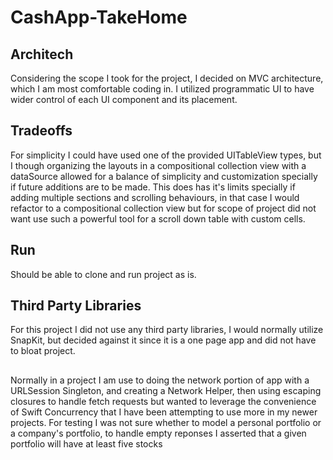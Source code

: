 # CashApp-TakeHome

## Architech

Considering the scope I took for the project, I decided on MVC architecture, which I am most comfortable coding in. I utilized programmatic UI to have wider control of each UI component and its placement.

## Tradeoffs

For simplicity I could have used one of the provided UITableView types, but I though organizing the layouts in a compositional collection view with a dataSource allowed for a balance of simplicity and customization specially if future additions are to be made. This does has it's limits specially if adding multiple sections and scrolling behaviours, in that case I would refactor to a compositional collection view but for scope of project did not want use such a powerful tool for a scroll down table with custom cells.

## Run

Should be able to clone and run project as is.

## Third Party Libraries

For this project I did not use any third party libraries, I would normally utilize SnapKit, but decided against it since it is a one page app and did not have to bloat project.

##

Normally in a project I am use to doing the network portion of app with a URLSession Singleton, and creating a Network Helper, then using escaping closures to handle fetch requests but wanted to leverage the convenience of Swift Concurrency that I have been attempting to use more in my newer projects.
For testing I was not sure whether to model a personal portfolio or a company's portfolio, to handle empty reponses I asserted that a given portfolio will have at least five stocks
